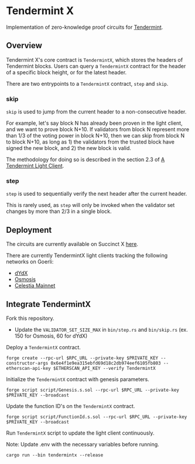 # Tendermint X
Implementation of zero-knowledge proof circuits for [Tendermint](https://tendermint.com/).

## Overview
Tendermint X's core contract is `TendermintX`, which stores the headers of Tendermint blocks. Users can query a `TendermintX` contract for the header of a specific block height, or for the latest header.

There are two entrypoints to a `TendermintX` contract, `step` and `skip`.

### skip
`skip` is used to jump from the current header to a non-consecutive header. 

For example, let's say block N has already been proven in the light client, and we want to prove block N+10. If validators from block N represent more than 1/3 of the voting power in block N+10, then we can skip from block N to block N+10, as long as 1) the validators from the trusted block have signed the new block, and 2) the new block is valid.

The methodology for doing so is described in the section 2.3 of [A Tendermint Light Client](https://arxiv.org/pdf/2010.07031.pdf).

### step
`step` is used to sequentially verify the next header after the current header.

This is rarely used, as `step` will only be invoked when the validator set changes by more than 2/3 in a single block.

## Deployment
The circuits are currently available on Succinct X [here](https://platform.succinct.xyz/succinctlabs/tendermintx).

There are currently TendermintX light clients tracking the following networks on Goerli:
- [dYdX](https://goerli.etherscan.io/address/0x59eE2D9CFaC933c79Cc1D1d6767679636c0b539D#events)
- [Osmosis](https://goerli.etherscan.io/address/0xd4a723C4dd8a961ACcbC5a42f05862C63B32B701#events)
- [Celestia Mainnet](https://goerli.etherscan.io/address/0x0E9187150C3eEFcBce4E2a15aEC0136f45f4d6B2)

## Integrate TendermintX
Fork this repository.
- Update the `VALIDATOR_SET_SIZE_MAX` in `bin/step.rs` and `bin/skip.rs` (ex. 150 for Osmosis, 60 for dYdX)



Deploy a `TendermintX` contract.
```
forge create --rpc-url $RPC_URL --private-key $PRIVATE_KEY --constructor-args 0x6e4f1e9ea315ebfd69d18c2db974eef6105fb803 --etherscan-api-key $ETHERSCAN_API_KEY --verify TendermintX
```

Initialize the `TendermintX` contract with genesis parameters.
```
forge script script/Genesis.s.sol --rpc-url $RPC_URL --private-key $PRIVATE_KEY --broadcast
```

Update the function ID's on the `TendermintX` contract.
```
forge script script/FunctionId.s.sol --rpc-url $RPC_URL --private-key $PRIVATE_KEY --broadcast
```


Run `TendermintX` script to update the light client continuously. 

Note: Update .env with the necessary variables before running.
```
cargo run --bin tendermintx --release
```
